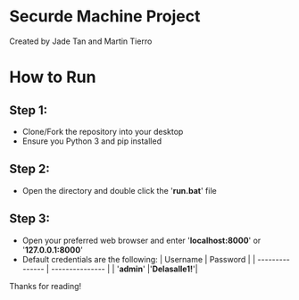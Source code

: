 # Securde Machine Project

Created by Jade Tan and Martin Tierro

# How to Run
Step 1:
- 
- Clone/Fork the repository into your desktop
- Ensure you Python 3 and pip installed

Step 2:
- 
- Open the directory and double click the '**run.bat**' file

Step 3:
- 
- Open your preferred web browser and enter '**localhost:8000**' or '**127.0.0.1:8000**' 
- Default credentials are the following: 
|     Username    |     Password    |
| --------------- | --------------- |
|   '**admin**'   |'**Delasalle1!**'| 

Thanks for reading! 
